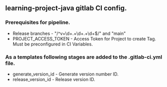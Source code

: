 ## learning-project-java gitlab CI config.

### Prerequisites for pipeline.
  - Release branches - "/^v+\d+\.+\d+\.+\d+$/" and "main"
  - PROJECT_ACCESS_TOKEN - Access Token for Project to create Tag. Must be preconfigured in CI Variables.

### As a templates following stages are added to the .gitlab-ci.yml file.
  - generate_version_id - Generate version number ID.
  - release_version_id - Release version ID.
  